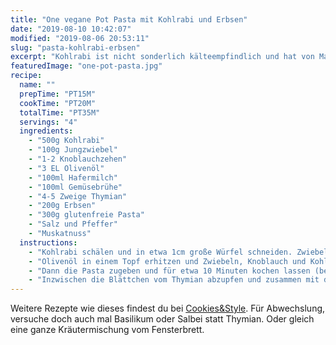 ```yaml
---
title: "One vegane Pot Pasta mit Kohlrabi und Erbsen"
date: "2019-08-10 10:42:07"
modified: "2019-08-06 20:53:11"
slug: "pasta-kohlrabi-erbsen"
excerpt: "Kohlrabi ist nicht sonderlich kälteempfindlich und hat von Mai bis November Saison. Die Pasta schmeckt sowohl an einem lauen Sommerabend, als auch bis in den Herbst hinein. Hier lässt sich wunderbar mit unterschiedlichen Kräutern spielen. Die Pasta lässt sich besonders schnell zubereiten und du brauchst nur einen einzigen Topf dazu. "
featuredImage: "one-pot-pasta.jpg"
recipe:
  name: ""
  prepTime: "PT15M"
  cookTime: "PT20M"
  totalTime: "PT35M"
  servings: "4"
  ingredients:
    - "500g Kohlrabi"
    - "100g Jungzwiebel"
    - "1-2 Knoblauchzehen"
    - "3 EL Olivenöl"
    - "100ml Hafermilch"
    - "100ml Gemüsebrühe"
    - "4-5 Zweige Thymian"
    - "200g Erbsen"
    - "300g glutenfreie Pasta"
    - "Salz und Pfeffer"
    - "Muskatnuss"
  instructions:
    - "Kohlrabi schälen und in etwa 1cm große Würfel schneiden. Zwiebel und Knoblauch schälen und klein hacken."
    - "Olivenöl in einem Topf erhitzen und Zwiebeln, Knoblauch und Kohlrabi darin anrösten. Mit 400ml Wasser, Gemüsebrühe und der Hafermilch ablöschen und mit Salz und Pfeffer abschmecken, Muskatnuss dazu reiben und aufkochen lassen."
    - "Dann die Pasta zugeben und für etwa 10 Minuten kochen lassen (bei geschlossenem Deckel)."
    - "Inzwischen die Blättchen vom Thymian abzupfen und zusammen mit den Erbsen zugeben. Nochmals für 3-4 Minuten aufkochen lassen, erneut abschmecken und checken, ob die Pasta al dente ist."
---
```


Weitere Rezepte wie dieses findest du bei [Cookies&Style](https://cookiesandstyle.at). Für Abwechslung, versuche doch auch mal Basilikum oder Salbei statt Thymian. Oder gleich eine ganze Kräutermischung vom Fensterbrett.